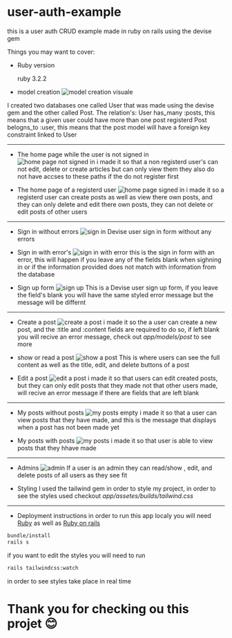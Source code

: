 # user-auth-example

this is a user auth CRUD example made in ruby on rails using the devise gem

Things you may want to cover:

* Ruby version

    ruby 3.2.2

* model creation
![model creation visuale](https://ibb.co/dfDstRb "model creation visuale")

I created two databases one called User that was made using the devise gem and the other called Post.
The relation's:
User has_many :posts, this means that a given user could have more than one post registerd
Post belogns_to :user, this means that the post model will have a foreign key constraint linked to User

---

* The home page while the user is not signed in
![home page not signed in](https://ibb.co/cD2vYDV "home page not signed in")
i made it so that a non registerd user's can not edit, delete or create articles but can only view them
they also do not have accses to these paths if the do not register first

* The home page of a registerd user
![home page signed in](https://ibb.co/42nzrqR "home page signed in")
i made it so a registerd user can create posts as well as view there own posts, and they can only delete and edit there own posts,
they can not delete or edit posts of other users

---

* Sign in without errors
![sign in](https://ibb.co/pXNYqKw "sign in")
Devise user sign in form without any errors

* Sign in with error's
![sign in with error](https://ibb.co/K9bNxNM "sign in with error")
this is the sign in form with an error, this will happen if you leave any of the fields blank when sighning in or if
the information provided does not match with information from the database

* Sign up form
![sign up](https://ibb.co/YZCpWpM "sign up")
This is a Devise user sign up form, if you leave the field's blank you will have
the same styled error message but the message will be differnt

---

* Create a post
![create a post](https://ibb.co/YDcYwdS "create a post")
i made it so the a user can create a new post, and the :title and :content fields are required to do so, if left blank you will recive an error message,
check out <i>app/models/post</i> to see more

* show or read a post
![show a post](https://ibb.co/RBrFS1r "show a post")
This is where users can see the full content as well as the title, edit, and delete buttons of a post

* Edit a post
![edit a post](https://ibb.co/6RzwKpc "edit a post")
i made it so that users can edit created posts, but they can only edit posts that they made not that other users made, will recive an error message if there are fields that are left blank

---

* My posts without posts
![my posts empty](https://ibb.co/Pg99z5T "my posts empty")
i made it so that a user can view posts that they have made,
and this is the message that displays when a post has not been made yet

* My posts with posts
![my posts](https://ibb.co/2MzF9Gh "my posts")
i made it so that user is able to view posts that they hhave made

---

* Admins
![admin](https://ibb.co/dt7Hw2g "admin")
If a user is an admin they can read/show , edit, and delete posts of all users as they see fit

* Styling
I used the tailwind gem in order to style my project, in order to see the styles used checkout <i>app/assetes/builds/tailwind.css</i>

---

* Deployment instructions
in order to run this app localy you will need [Ruby](https://www.ruby-lang.org/fr/) as well as [Ruby on rails](https://rubyonrails.org/)

```cmd
bundle/install
rails s
```

if you want to edit the styles you will need to run
```cmd
rails tailwindcss:watch
```
in order to see styles take place in real time

# Thank you for checking ou this projet 😊
